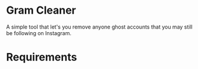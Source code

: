 # Gram Cleaner

A simple tool that let's you remove anyone ghost accounts that you may still be following on Instagram.

# Requirements
